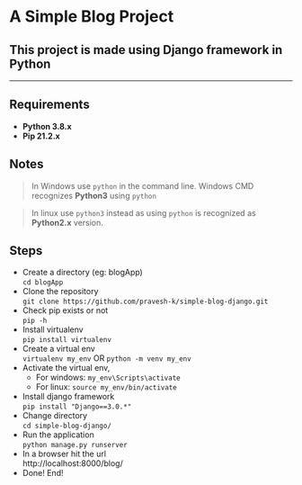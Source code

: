 
# A Simple Blog Project

## This project is made using Django framework in Python

***

## Requirements

+ **Python 3.8.x**
+ **Pip 21.2.x**

## Notes

> In Windows use ```python``` in the command line. Windows CMD recognizes **Python3** using ```python```

> In linux use ```python3``` instead as using ```python``` is recognized as **Python2.x** version.

## Steps

+ Create a directory (eg: blogApp) <br>```cd blogApp```
+ Clone the repository <br>```git clone https://github.com/pravesh-k/simple-blog-django.git```
+ Check pip exists or not<br>```pip -h```
+ Install virtualenv<br>```pip install virtualenv```
+ Create a virtual env<br>```virtualenv my_env``` OR ```python -m venv my_env```
+ Activate the virtual env,
  + For windows: ```my_env\Scripts\activate```
  + For linux:  ```source my_env/bin/activate```
+ Install django framework<br>```pip install "Django==3.0.*"```
+ Change directory<br>```cd simple-blog-django/```
+ Run the application<br>```python manage.py runserver```
+ In a browser hit the url<br>http://localhost:8000/blog/
+ Done! End!
